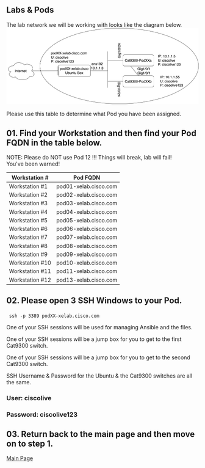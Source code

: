 ## Labs & Pods

The lab network we will be working with looks like the diagram below. 
<img src="/images/network-diagram.png" alt="DEVWKS-2008 Network Diagram" width=600>

Please use this table to determine what Pod you have been assigned. 

## 01. Find your Workstation and then find your Pod FQDN in the table below. 

NOTE: Please do NOT use Pod 12 !!! 
Things will break, lab will fail!  
You've been warned! 

| Workstation #  | Pod FQDN  |
| -------------- | ----------- |
| Workstation #1  | pod01-xelab.cisco.com   |
| Workstation #2  | pod02-xelab.cisco.com   |
| Workstation #3  | pod03-xelab.cisco.com   |
| Workstation #4  | pod04-xelab.cisco.com   |
| Workstation #5  | pod05-xelab.cisco.com   |
| Workstation #6  | pod06-xelab.cisco.com   |
| Workstation #7  | pod07-xelab.cisco.com   |
| Workstation #8  | pod08-xelab.cisco.com   |
| Workstation #9  | pod09-xelab.cisco.com   |
| Workstation #10  | pod10-xelab.cisco.com   |
| Workstation #11  | pod11-xelab.cisco.com   |
| Workstation #12  | pod13-xelab.cisco.com   |



## 02. Please open 3 SSH Windows to  your Pod. 

<code> ssh -p 3389 podXX-xelab.cisco.com </code>

One of your SSH sessions will be used for managing Ansible and the files. 

One of your SSH sessions will be a jump box for you to get to the first Cat9300 switch. 

One of your SSH sessions will be a jump box for you to get to the second Cat9300 switch.


SSH Username & Password for the Ubuntu & the Cat9300 switches are all the same.

### User: ciscolive

### Password: ciscolive123


## 03. Return back to the main page and then move on to step 1. 

[Main Page](/README.md)




